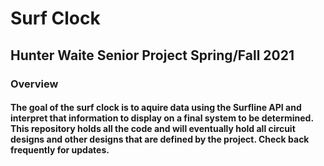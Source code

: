 # Surf Clock
## Hunter Waite Senior Project Spring/Fall 2021
### Overview
#### The goal of the surf clock is to aquire data using the Surfline API and interpret that information to display on a final system to be determined. This repository holds all the code and will eventually hold all circuit designs and other designs that are defined by the project. Check back frequently for updates.